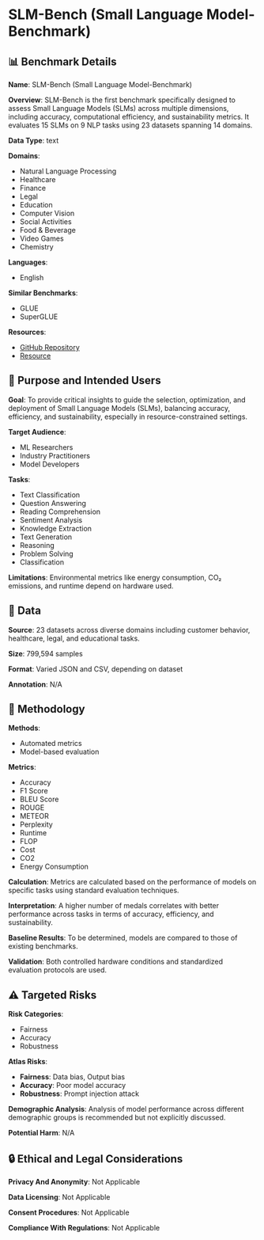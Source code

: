 # SLM-Bench (Small Language Model-Benchmark)

## 📊 Benchmark Details

**Name**: SLM-Bench (Small Language Model-Benchmark)

**Overview**: SLM-Bench is the first benchmark specifically designed to assess Small Language Models (SLMs) across multiple dimensions, including accuracy, computational efficiency, and sustainability metrics. It evaluates 15 SLMs on 9 NLP tasks using 23 datasets spanning 14 domains.

**Data Type**: text

**Domains**:
- Natural Language Processing
- Healthcare
- Finance
- Legal
- Education
- Computer Vision
- Social Activities
- Food & Beverage
- Video Games
- Chemistry

**Languages**:
- English

**Similar Benchmarks**:
- GLUE
- SuperGLUE

**Resources**:
- [GitHub Repository](https://github.com/slm-bench/slm-bench-experiments)
- [Resource](https://slm-bench.github.io/leaderboard)

## 🎯 Purpose and Intended Users

**Goal**: To provide critical insights to guide the selection, optimization, and deployment of Small Language Models (SLMs), balancing accuracy, efficiency, and sustainability, especially in resource-constrained settings.

**Target Audience**:
- ML Researchers
- Industry Practitioners
- Model Developers

**Tasks**:
- Text Classification
- Question Answering
- Reading Comprehension
- Sentiment Analysis
- Knowledge Extraction
- Text Generation
- Reasoning
- Problem Solving
- Classification

**Limitations**: Environmental metrics like energy consumption, CO₂ emissions, and runtime depend on hardware used.

## 💾 Data

**Source**: 23 datasets across diverse domains including customer behavior, healthcare, legal, and educational tasks.

**Size**: 799,594 samples

**Format**: Varied JSON and CSV, depending on dataset

**Annotation**: N/A

## 🔬 Methodology

**Methods**:
- Automated metrics
- Model-based evaluation

**Metrics**:
- Accuracy
- F1 Score
- BLEU Score
- ROUGE
- METEOR
- Perplexity
- Runtime
- FLOP
- Cost
- CO2
- Energy Consumption

**Calculation**: Metrics are calculated based on the performance of models on specific tasks using standard evaluation techniques.

**Interpretation**: A higher number of medals correlates with better performance across tasks in terms of accuracy, efficiency, and sustainability.

**Baseline Results**: To be determined, models are compared to those of existing benchmarks.

**Validation**: Both controlled hardware conditions and standardized evaluation protocols are used.

## ⚠️ Targeted Risks

**Risk Categories**:
- Fairness
- Accuracy
- Robustness

**Atlas Risks**:
- **Fairness**: Data bias, Output bias
- **Accuracy**: Poor model accuracy
- **Robustness**: Prompt injection attack

**Demographic Analysis**: Analysis of model performance across different demographic groups is recommended but not explicitly discussed.

**Potential Harm**: N/A

## 🔒 Ethical and Legal Considerations

**Privacy And Anonymity**: Not Applicable

**Data Licensing**: Not Applicable

**Consent Procedures**: Not Applicable

**Compliance With Regulations**: Not Applicable

